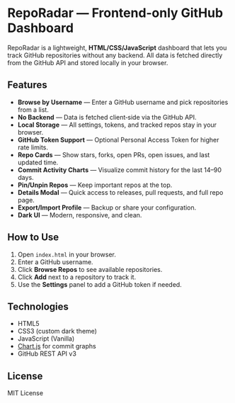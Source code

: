 # RepoRadar — Frontend‑only GitHub Dashboard

RepoRadar is a lightweight, **HTML/CSS/JavaScript** dashboard that lets you track GitHub repositories without any backend. All data is fetched directly from the GitHub API and stored locally in your browser.

## Features
- **Browse by Username** — Enter a GitHub username and pick repositories from a list.
- **No Backend** — Data is fetched client‑side via the GitHub API.
- **Local Storage** — All settings, tokens, and tracked repos stay in your browser.
- **GitHub Token Support** — Optional Personal Access Token for higher rate limits.
- **Repo Cards** — Show stars, forks, open PRs, open issues, and last updated time.
- **Commit Activity Charts** — Visualize commit history for the last 14–90 days.
- **Pin/Unpin Repos** — Keep important repos at the top.
- **Details Modal** — Quick access to releases, pull requests, and full repo page.
- **Export/Import Profile** — Backup or share your configuration.
- **Dark UI** — Modern, responsive, and clean.

## How to Use
1. Open `index.html` in your browser.
2. Enter a GitHub username.
3. Click **Browse Repos** to see available repositories.
4. Click **Add** next to a repository to track it.
5. Use the **Settings** panel to add a GitHub token if needed.

## Technologies
- HTML5
- CSS3 (custom dark theme)
- JavaScript (Vanilla)
- [Chart.js](https://www.chartjs.org/) for commit graphs
- GitHub REST API v3

## License
MIT License
